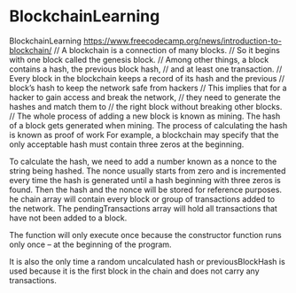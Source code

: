 # BlockchainLearning
BlockchainLearning
https://www.freecodecamp.org/news/introduction-to-blockchain/
// A blockchain is a connection of many blocks. 
// So it begins with one block called the genesis block. 
// Among other things, a block contains a hash, the previous block hash, 
// and at least one transaction.
// Every block in the blockchain keeps a record of its hash and the previous 
// block’s hash to keep the network safe from hackers
// This implies that for a hacker to gain access and break the network, 
// they need to generate the hashes and match them to 
// the right block without breaking other blocks.
// The whole process of adding a new block is known as mining. 
The hash of a block gets generated when mining. The process of calculating the hash is known as proof of work
For example, a blockchain may specify that the only acceptable hash must contain three zeros at the beginning.

To calculate the hash, we need to add a number known as a nonce to the string being hashed. The nonce usually starts from zero and is incremented every time the hash is generated until a hash beginning with three zeros is found. Then the hash and the nonce will be stored for reference purposes.
he chain array will contain every block or group of transactions added to the network. The pendingTransactions array will hold all transactions that have not been added to a block.

The function will only execute once because the constructor function runs only once – at the beginning of the program.

It is also the only time a random uncalculated hash or previousBlockHash is used because it is the first block in the chain and does not carry any transactions.